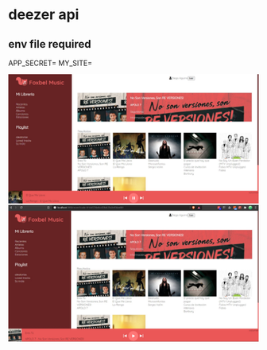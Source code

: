 # deezer api

## env file required

APP_SECRET=
MY_SITE=

![image-1](./images/img1.jpg)
![image-2](./images/img2.jpg)
